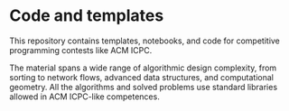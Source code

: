 <h1>Code and templates</h1>
<p>This repository contains templates, notebooks, and code for competitive programming contests like ACM ICPC.</p>
<p>The material spans a wide range of algorithmic design complexity, from sorting to network flows, advanced data structures, and computational geometry. All the algorithms and solved problems use standard libraries allowed in ACM ICPC-like competences.</p>

